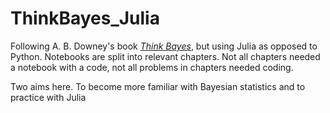 # ThinkBayes_Julia
Following A. B. Downey's book [*Think Bayes*](http://allendowney.github.io/ThinkBayes2/index.html), but using Julia as opposed to Python. Notebooks are split into relevant chapters. Not all chapters needed a notebook with a code, not all problems in chapters needed coding.

Two aims here. To become more familiar with Bayesian statistics and to practice with Julia
